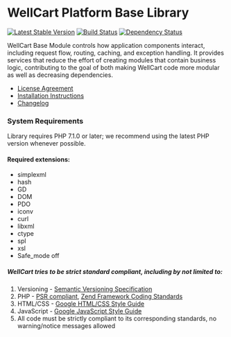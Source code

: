 WellCart Platform Base Library
==============================

[![Latest Stable Version](https://poser.pugx.org/wellcart/component-base/v/stable.png)](https://packagist.org/packages/wellcart/component-base)
[![Build Status](https://travis-ci.org/wellcart/component-base.svg)](https://travis-ci.org/wellcart/component-base)
[![Dependency Status](https://www.versioneye.com/php/wellcart:component-base/dev-master/badge.png)](https://www.versioneye.com/php/wellcart:component-base/dev-master)

WellCart Base Module controls how application components interact, including request flow,
routing, caching, and exception handling. It provides services that reduce the effort 
of creating modules that contain business logic, contributing to the goal of both making WellCart code more modular
as well as decreasing dependencies.

* [License Agreement](LICENSE.md)
* [Installation Instructions](docs/Module_Installation_Instructions.md)
* [Changelog](CHANGELOG.md)

### System Requirements

Library requires PHP 7.1.0 or later; we recommend using the
latest PHP version whenever possible.

#### Required extensions:

* simplexml
* hash
* GD
* DOM
* PDO
* iconv
* curl
* libxml
* ctype
* spl
* xsl
* Safe_mode off

##### WellCart tries to be strict standard compliant, including by not limited to:

1. Versioning - [Semantic Versioning Specification](http://semver.org)
2. PHP - [PSR compliant](https://github.com/php-fig/fig-standards), [Zend Framework Coding Standards](http://framework.zend.com/manual/current/en/ref/coding.standard.html)
3. HTML/CSS - [Google HTML/CSS Style Guide](https://google.github.io/styleguide/htmlcssguide.xml)
4. JavaScript - [Google JavaScript Style Guide](https://google.github.io/styleguide/javascriptguide.xml)
5. All code must be strictly compliant to its corresponding standards, no warning/notice messages allowed